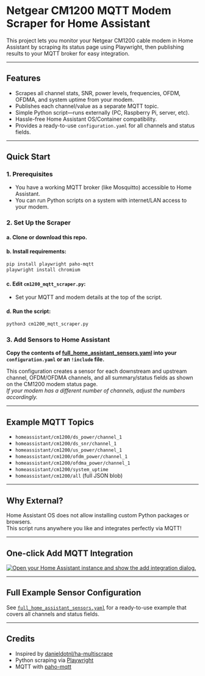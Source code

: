 # Netgear CM1200 MQTT Modem Scraper for Home Assistant

This project lets you monitor your Netgear CM1200 cable modem in Home Assistant by scraping its status page using Playwright, then publishing results to your MQTT broker for easy integration.

---

## Features

- Scrapes all channel stats, SNR, power levels, frequencies, OFDM, OFDMA, and system uptime from your modem.
- Publishes each channel/value as a separate MQTT topic.
- Simple Python script—runs externally (PC, Raspberry Pi, server, etc).
- Hassle-free Home Assistant OS/Container compatibility.
- Provides a ready-to-use `configuration.yaml` for all channels and status fields.

---

## Quick Start

### 1. Prerequisites

- You have a working MQTT broker (like Mosquitto) accessible to Home Assistant.
- You can run Python scripts on a system with internet/LAN access to your modem.

### 2. Set Up the Scraper

#### a. Clone or download this repo.

#### b. Install requirements:
```sh
pip install playwright paho-mqtt
playwright install chromium
```

#### c. Edit `cm1200_mqtt_scraper.py`:
- Set your MQTT and modem details at the top of the script.

#### d. Run the script:
```sh
python3 cm1200_mqtt_scraper.py
```

### 3. Add Sensors to Home Assistant

**Copy the contents of [full_home_assistant_sensors.yaml](full_home_assistant_sensors.yaml) into your `configuration.yaml` or an `!include` file.**

This configuration creates a sensor for each downstream and upstream channel, OFDM/OFDMA channels, and all summary/status fields as shown on the CM1200 modem status page.  
*If your modem has a different number of channels, adjust the numbers accordingly.*

---

## Example MQTT Topics

- `homeassistant/cm1200/ds_power/channel_1`
- `homeassistant/cm1200/ds_snr/channel_1`
- `homeassistant/cm1200/us_power/channel_1`
- `homeassistant/cm1200/ofdm_power/channel_1`
- `homeassistant/cm1200/ofdma_power/channel_1`
- `homeassistant/cm1200/system_uptime`
- `homeassistant/cm1200/all` (full JSON blob)

---

## Why External?

Home Assistant OS does not allow installing custom Python packages or browsers.  
This script runs anywhere you like and integrates perfectly via MQTT!

---

## One-click Add MQTT Integration

[![Open your Home Assistant instance and show the add integration dialog.](https://my.home-assistant.io/badges/integration.svg)](https://my.home-assistant.io/redirect/config_flow_start/?domain=mqtt)

---

## Full Example Sensor Configuration

See [`full_home_assistant_sensors.yaml`](full_home_assistant_sensors.yaml) for a ready-to-use example that covers all channels and status fields.

---

## Credits

- Inspired by [danieldotnl/ha-multiscrape](https://github.com/danieldotnl/ha-multiscrape)
- Python scraping via [Playwright](https://playwright.dev/python/)
- MQTT with [paho-mqtt](https://pypi.org/project/paho-mqtt/)
